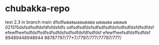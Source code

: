 # chubakka-repo
test 2.3 in branch main dfsdfывавыааывава
 ываыва ываыв
021515dsfsdfsdfdsfdfsfdsfdfs
sdfsdfsdfdsfsdfsdfsdfdsfsdfsdfdsfdfsdfdsf
efewffwefsdfdsffsdfsdfsdfdsfsdfsdfdsfdfsdfdsf
efewffwefsdfdsffsdfdsf
89489448948944
88787797/77*7/*7797/77*7/*77797/77*7/
